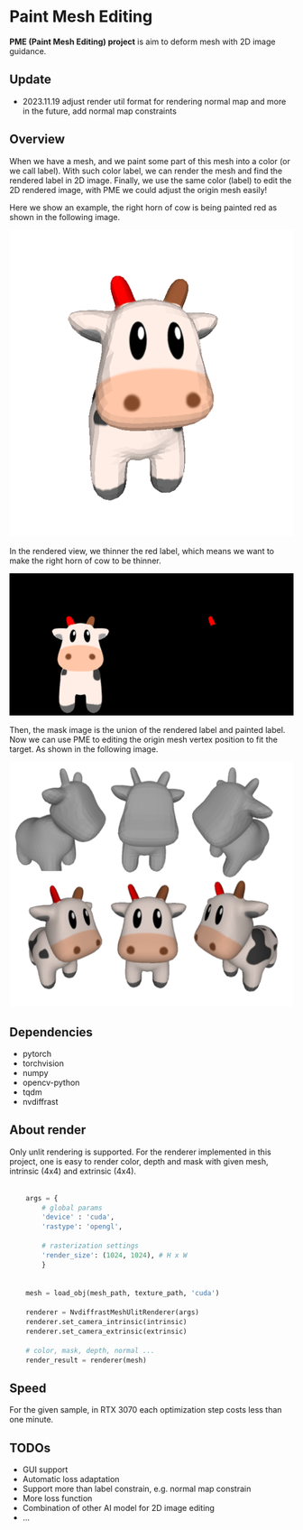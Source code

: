 # Paint Mesh Editing

__PME (Paint Mesh Editing) project__ is aim to deform mesh with 2D image guidance.

## Update
* 2023.11.19 adjust render util format for rendering normal map and more in the future, add normal map constraints

## Overview
When we have a mesh, and we paint some part of this mesh into a color (or we call label). With such color label, we can render the mesh and find the rendered label in 2D image. Finally, we use the same color (label) to edit the 2D rendered image, with PME we could adjust the origin mesh easily!

Here we show an example, the right horn of cow is being painted red as shown in the following image.

![Labeled Mesh](./PICS/RedLabel.png)

In the rendered view, we thinner the red label, which means we want to make the right horn of cow to be thinner.

![Paint Example](./PICS/paint_example.png)

Then, the mask image is the union of the rendered label and painted label. Now we can use PME to editing the origin mesh vertex position to fit the target. As shown in the following image.

![PME](./PICS/output.png)

## Dependencies
* pytorch
* torchvision
* numpy
* opencv-python
* tqdm
* nvdiffrast

## About render
Only unlit rendering is supported. For the renderer implemented in this project, one is easy to render color, depth and mask with given mesh, intrinsic (4x4) and extrinsic (4x4).

```python

    args = {
        # global params
        'device' : 'cuda',
        'rastype': 'opengl',

        # rasterization settings
        'render_size': (1024, 1024), # H x W
        }


    mesh = load_obj(mesh_path, texture_path, 'cuda')

    renderer = NvdiffrastMeshUlitRenderer(args)
    renderer.set_camera_intrinsic(intrinsic)
    renderer.set_camera_extrinsic(extrinsic)

    # color, mask, depth, normal ...
    render_result = renderer(mesh)


```

## Speed
For the given sample, in RTX 3070 each optimization step costs less than one minute.


## TODOs

* GUI support
* Automatic loss adaptation
* Support more than label constrain, e.g. normal map constrain
* More loss function
* Combination of other AI model for 2D image editing
* ...